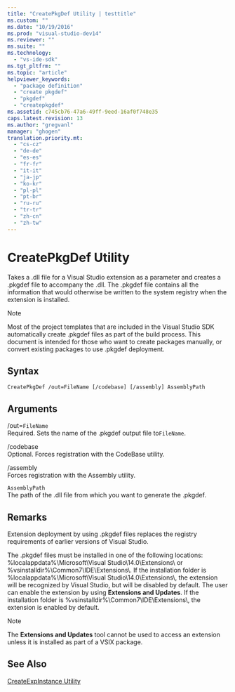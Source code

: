 ```yaml
---
title: "CreatePkgDef Utility | testtitle"
ms.custom: ""
ms.date: "10/19/2016"
ms.prod: "visual-studio-dev14"
ms.reviewer: ""
ms.suite: ""
ms.technology: 
  - "vs-ide-sdk"
ms.tgt_pltfrm: ""
ms.topic: "article"
helpviewer_keywords: 
  - "package definition"
  - "create pkgdef"
  - "pkgdef"
  - "createpkgdef"
ms.assetid: c745cb76-47a6-49ff-9eed-16af0f748e35
caps.latest.revision: 13
ms.author: "gregvanl"
manager: "ghogen"
translation.priority.mt: 
  - "cs-cz"
  - "de-de"
  - "es-es"
  - "fr-fr"
  - "it-it"
  - "ja-jp"
  - "ko-kr"
  - "pl-pl"
  - "pt-br"
  - "ru-ru"
  - "tr-tr"
  - "zh-cn"
  - "zh-tw"
---
```

# CreatePkgDef Utility
Takes a .dll file for a Visual Studio extension as a parameter and creates a .pkgdef file to accompany the .dll. The .pkgdef file contains all the information that would otherwise be written to the system registry when the extension is installed.  
  
> [!NOTE]
>  Most of the project templates that are included in the Visual Studio SDK automatically create .pkgdef files as part of the build process. This document is intended for those who want to create packages manually, or convert existing packages to use .pkgdef deployment.  
  
## Syntax  
  
```  
CreatePkgDef /out=FileName [/codebase] [/assembly] AssemblyPath  
```  
  
## Arguments  
 /out=`FileName`  
 Required. Sets the name of the .pkgdef output file to`FileName`.  
  
 /codebase  
 Optional. Forces registration with the CodeBase utility.  
  
 /assembly  
 Forces registration with the Assembly utility.  
  
 `AssemblyPath`  
 The path of the .dll file from which you want to generate the .pkgdef.  
  
## Remarks  
 Extension deployment by using .pkgdef files replaces the registry requirements of earlier versions of Visual Studio.  
  
 The .pkgdef files must be installed in one of the following locations: %localappdata%\Microsoft\Visual Studio\14.0\Extensions\ or %vsinstalldir%\Common7\IDE\Extensions\\. If the installation folder is %localappdata%\Microsoft\Visual Studio\14.0\Extensions\\, the extension will be recognized by Visual Studio, but will be disabled by default. The user can enable the extension by using **Extensions and Updates**. If the installation folder is %vsinstalldir%\Common7\IDE\Extensions\\, the extension is enabled by default.  
  
> [!NOTE]
>  The **Extensions and Updates** tool cannot be used to access an extension unless it is installed as part of a VSIX package.  
  
## See Also  
 [CreateExpInstance Utility](../extensibility-internals/createexpinstance-utility.md)